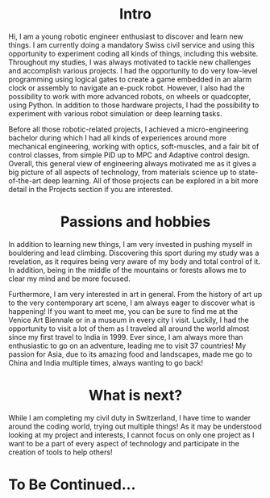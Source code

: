 <h1 style="text-align: center;">Intro</h1>

Hi, I am a young robotic engineer enthusiast to discover and learn new things. I am currently doing a mandatory Swiss civil service and using this opportunity to experiment coding all kinds of things, including this website. Throughout my studies, I was always motivated to tackle new challenges and accomplish various projects. I had the opportunity to do very low-level programming using logical gates to create a game embedded in an alarm clock or assembly to navigate an e-puck robot. However, I also had the possibility to work with more advanced robots, on wheels or quadcopter, using Python. In addition to those hardware projects, I had the possibility to experiment with various robot simulation or deep learning tasks.

Before all those robotic-related projects, I achieved a micro-engineering bachelor during which I had all kinds of experiences around more mechanical engineering, working with optics, soft-muscles, and a fair bit of control classes, from simple PID up to MPC and Adaptive control design. Overall, this general view of engineering always motivated me as it gives a big picture of all aspects of technology, from materials science up to state-of-the-art deep learning. All of those projects can be explored in a bit more detail in the Projects section if you are interested.

<h1 style="text-align: center;">Passions and hobbies</h1>

In addition to learning new things, I am very invested in pushing myself in bouldering and lead climbing. Discovering this sport during my study was a revelation, as it requires being very aware of my body and total control of it. In addition, being in the middle of the mountains or forests allows me to clear my mind and be more focused.

Furthermore, I am very interested in art in general. From the history of art up to the very contemporary art scene, I am always eager to discover what is happening! If you want to meet me, you can be sure to find me at the Venice Art Biennale or in a museum in every city I visit. Luckily, I had the opportunity to visit a lot of them as I traveled all around the world almost since my first travel to India in 1999. Ever since, I am always more than enthusiastic to go on an adventure, leading me to visit 37 countries! My passion for Asia, due to its amazing food and landscapes, made me go to China and India multiple times, always wanting to go back!

<h1 style="text-align: center;">What is next?</h1>

While I am completing my civil duty in Switzerland, I have time to wander around the coding world, trying out multiple things! As it may be understood looking at my project and interests, I cannot focus on only one project as I want to be a part of every aspect of technology and participate in the creation of tools to help others!

# To Be Continued...